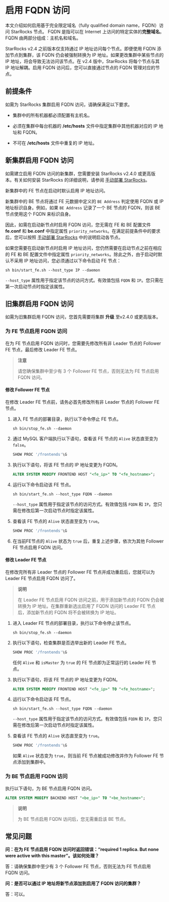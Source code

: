 # 启用 FQDN 访问

本文介绍如何启用基于完全限定域名（fully qualified domain name，FQDN）访问 StarRocks 节点。 FQDN 是指可以在 Internet 上访问的特定实体的**完整域名**。 FQDN 由两部分组成：主机名和域名。

StarRocks v2.4 之前版本仅支持通过 IP 地址访问每个节点。即便使用 FQDN 添加节点到集群，该 FQDN 仍会被强制转换为 IP 地址。如果更改集群中某些节点的 IP 地址，将会导致无法访问该节点。在 v2.4 版中，StarRocks 将每个节点与其 IP 地址解耦。启用 FQDN 访问后，您可以直接通过节点的 FQDN 管理对应的节点。

## 前提条件

如需为 StarRocks 集群启用 FQDN 访问，请确保满足以下要求。

- 集群中的所有机器都必须配置有主机名。

- 必须在集群中每台机器的 **/etc/hosts** 文件中指定集群中其他机器对应的 IP 地址和 FQDN。

- 不可在 **/etc/hosts** 文件中重复的 IP 地址。

## 新集群启用 FQDN 访问

如需建立启用 FQDN 访问的新集群，您需要安装 StarRocks v2.4.0 或更高版本。有关如何安装 StarRocks 的详细说明，请参阅 [手动部署 StarRocks](../quick_start/Deploy.md)。

新集群中的 FE 节点在启动时默认启用 IP 地址访问。

新集群中的 BE 节点将通过 FE 元数据中定义的 `BE Address` 判定使用 FQDN 或 IP 地址标识自身。例如，如果 `BE Address` 记录了一个 BE 节点的 FQDN，则该 BE 节点使用这个 FQDN 来标识自身。

因此，如需在启动新节点时启用 FQDN 访问，您无需在 FE 和 BE 配置文件 **fe.conf** 和 **be.conf** 中指定属性 `priority_networks`。在满足前提条件中的要求后，您可以按照 [手动部署 StarRocks](../quick_start/Deploy.md) 中的说明启动各节点。

如果您需要在启动新节点时启用 IP 地址访问，您仍然需要在启动节点之前在相应的 FE 和 BE 配置文件中指定属性 `priority_networks`。除此之外，由于启动时默认不采用 IP 地址访问，您必须通过以下命令启动 FE 节点：

```Shell
sh bin/start_fe.sh --host_type IP --daemon
```

`--host_type` 属性用于指定该节点的访问方式。有效值包括 `FQDN` 和 `IP`。您只需在第一次启动节点时指定该属性。

## 旧集群启用 FQDN 访问

如需为旧集群启用 FQDN 访问，您首先需要将集群 **升级** 至v2.4.0 或更高版本。

### 为 FE 节点启用 FQDN 访问

在为 FE 节点启用 FQDN 访问时，您需要先修改所有非 Leader 节点的 Follower FE 节点，最后修改 Leader FE 节点。

> **注意**
>
> 请您确保集群中至少有 3 个 Follower FE 节点，否则无法为 FE 节点启用 FQDN 访问。

#### 修改 Follower FE 节点

在修改 Leader FE 节点前，请务必首先修改所有非 Leader 节点的 Follower FE 节点。

1. 进入 FE 节点的部署目录，执行以下命令停止 FE 节点。

    ```Shell
    sh bin/stop_fe.sh --daemon
    ```

2. 通过 MySQL 客户端执行以下语句，查看该 FE 节点的 `Alive` 状态直至变为 `false`。

    ```SQL
    SHOW PROC '/frontends'\G
    ```

3. 执行以下语句，将该 FE 节点的 IP 地址变更为 FQDN。

    ```SQL
    ALTER SYSTEM MODIFY FRONTEND HOST "<fe_ip>" TO "<fe_hostname>";
    ```

4. 运行以下命令启动该 FE 节点。

    ```Shell
    sh bin/start_fe.sh --host_type FQDN --daemon
    ```

    `--host_type` 属性用于指定该节点的访问方式。有效值包括 `FQDN` 和 `IP`。您只需在修改后第一次启动节点时指定该属性。

5. 查看该 FE 节点的 `Alive` 状态直至变为 `true`。

    ```SQL
    SHOW PROC '/frontends'\G
    ```

6. 在当前FE节点的 `Alive` 状态为 `true` 后，重复上述步骤，依次为其他 Follower FE 节点启用 FQDN 访问。

#### 修改 Leader FE 节点

在修改完所有非 Leader 节点的 Follower FE 节点并成功重启后，您就可以为 Leader FE 节点启用 FQDN 访问了。

> **说明**
>
> 在 Leader FE 节点启用 FQDN 访问之前，用于添加新节点的 FQDN 仍会被转换为 IP 地址。在集群重新选出启用了 FQDN 访问的 Leader FE 节点后，添加新节点的 FQDN 将不会被转换为 IP 地址。

1. 进入 Leader FE 节点的部署目录，执行以下命令停止该节点。

    ```Shell
    sh bin/stop_fe.sh --daemon
    ```

2. 执行以下语句，检查集群是否选举出新的 Leader FE 节点。

    ```SQL
    SHOW PROC '/frontends'\G
    ```

    任何 `Alive` 和 `isMaster` 为 `true` 的 FE 节点即为正常运行的 Leader FE 节点。

3. 执行以下语句，将该 FE 节点的 IP 地址变更为 FQDN。

    ```SQL
    ALTER SYSTEM MODIFY FRONTEND HOST "<fe_ip>" TO "<fe_hostname>";
    ```

4. 运行以下命令启动该 FE 节点。

    ```Shell
    sh bin/start_fe.sh --host_type FQDN --daemon
    ```

    `--host_type` 属性用于指定该节点的访问方式。有效值包括 `FQDN` 和 `IP`。您只需在修改后第一次启动节点时指定该属性。

5. 查看该 FE 节点的 `Alive` 状态直至变为 `true`。

    ```SQL
    SHOW PROC '/frontends'\G
    ```

    如果 `Alive` 状态变为 `true`，则当前 FE 节点被成功修改并作为 Follower FE 节点添加到集群中。

### 为 BE 节点启用 FQDN 访问

执行以下语句，为 BE 节点启用 FQDN 访问。

```SQL
ALTER SYSTEM MODIFY BACKEND HOST "<be_ip>" TO "<be_hostname>";
```

> **说明**
>
> 为 BE 节点启用 FQDN 访问后，您无需重启该 BE 节点。

## 常见问题

**问：在为 FE 节点启用 FQDN 访问时返回错误：“required 1 replica. But none were active with this master”。该如何处理？**

答：请确保集群中至少有 3 个 Follower FE 节点，否则无法为 FE 节点启用 FQDN 访问。

**问：是否可以通过 IP 地址将新节点添加到启用了 FQDN 访问的集群？**

答：可以。
